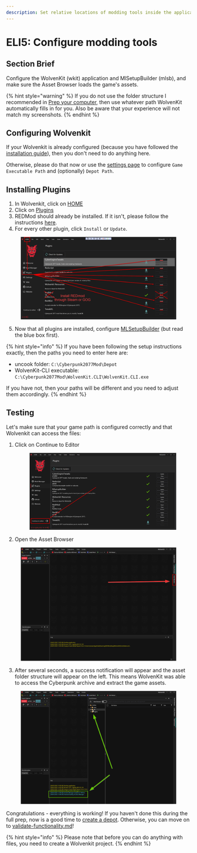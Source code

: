 ```yaml
---
description: Set relative locations of modding tools inside the applications
---
```


# ELI5: Configure modding tools

## Section Brief

Configure the WolvenKit (wkit) application and MlSetupBuilder (mlsb), and make sure the Asset Browser loads the game's assets.

{% hint style="warning" %}
If you do not use the folder structure I recommended in [Prep your computer](prep-your-computer.md#steps), then use whatever path WolvenKit automatically fills in for you. Also be aware that your experience will not match my screenshots.
{% endhint %}

## Configuring Wolvenkit

If your Wolvenkit is already configured (because you have followed the [installation guide](../download/#first-launch-tl-dr)), then you don't need to do anything here.

Otherwise, please do that now or use the [settings page](../../wolvenkit-app/settings.md) to configure `Game Executable Path` and (optionally) `Depot Path`.

## Installing Plugins

1. In Wolvenkit, click on [HOME](../../wolvenkit-app/home/)
2. Click on [Plugins](../../wolvenkit-app/home/#plugins)
3. REDMod should already be installed. If it isn't, please follow the instructions [here](https://app.gitbook.com/s/4gzcGtLrr90pVjAWVdTc/for-mod-users/users-modding-cyberpunk-2077/redmod#installation).
4. For every other plugin, click `Install` or `Update`.

<figure><img src="../../.gitbook/assets/ELI5_GetStart_Config_S03.png" alt=""><figcaption></figcaption></figure>

5. Now that all plugins are installed, configure [MLSetupBuilder](https://app.gitbook.com/s/4gzcGtLrr90pVjAWVdTc/for-mod-creators/modding-tools/mlsetup-builder) (but read the blue box first).

{% hint style="info" %}
If you have been following the setup instructions exactly, then the paths you need to enter here are:&#x20;

* uncook folder: `C:\Cyberpunk2077Mod\Depot`&#x20;
* WolvenKit-CLI executable: `C:\Cyberpunk2077Mod\WolvenKit.CLI\WolvenKit.CLI.exe`&#x20;

If you have not, then your paths will be different and you need to adjust them accordingly.
{% endhint %}

## Testing

Let's make sure that your game path is configured correctly and that Wolvenkit can access the files:

1.  Click on Continue to Editor

    <figure><img src="../../.gitbook/assets/ELI5_GetStart_Config_S07.png" alt=""><figcaption></figcaption></figure>
2. Open the Asset Browser

<figure><img src="../../.gitbook/assets/eli5_GetStart_Config_S08.png" alt=""><figcaption></figcaption></figure>

3. After several seconds, a success notification will appear and the asset folder structure will appear on the left. This means WolvenKit was able to access the Cyberpunk archive and extract the game assets.

<figure><img src="../../.gitbook/assets/eli5_GetStart_Config_S09 (1).png" alt=""><figcaption></figcaption></figure>

Congratulations - everything is working! If you haven't done this during the full prep, now is a good time to [create a depot](../../wolvenkit-app/usage/create-depot/). Otherwise, you can move on to [validate-functionality.md](validate-functionality.md "mention")!

{% hint style="info" %}
Please note that before you can do anything with files, you need to create a Wolvenkit project.
{% endhint %}

